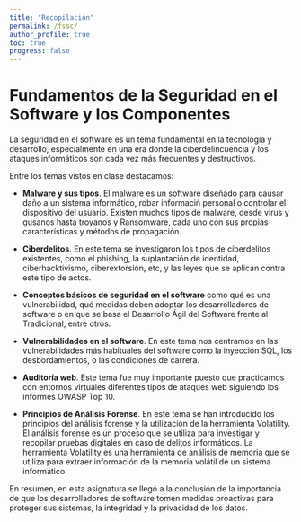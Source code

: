 ```yaml
---
title: "Recopilación"
permalink: /fssc/
author_profile: true
toc: true
progress: false
---
```


# Fundamentos de la Seguridad en el Software y los Componentes

La seguridad en el software es un tema fundamental en la tecnología y desarrollo, especialmente en una era donde la ciberdelincuencia y los ataques informáticos son cada vez más frecuentes y destructivos.

Entre los temas vistos en clase destacamos:

* **Malware y sus tipos**. El malware es un software diseñado para causar daño a un sistema informático, robar informaciń personal o controlar el dispositivo del usuario. Existen muchos tipos de malware, desde virus y gusanos hasta troyanos y Ransomware, cada uno con sus propias características y métodos de propagación.

* **Ciberdelitos**. En este tema se investigaron los tipos de ciberdelitos existentes, como el phishing, la suplantación de identidad, ciberhacktivismo, ciberextorsión, etc, y las leyes que se aplican contra este tipo de actos.

* **Conceptos básicos de seguridad en el software** como qué es una vulnerabilidad, qué medidas deben adoptar los desarrolladores de software o en que se basa el Desarrollo Ágil del Software frente al Tradicional, entre otros.

* **Vulnerabilidades en el software**. En este tema nos centramos en las vulnerabilidades más habituales del software como la inyección SQL, los desbordamientos, o las condiciones de carrera.

* **Auditoría web**. Este tema fue muy importante puesto que practicamos con entornos virtuales diferentes tipos de ataques web siguiendo los informes OWASP Top 10.

* **Principios de Análisis Forense**. En este tema se han introducido los principios del análisis forense y la utilización de la herramienta Volatility. El análisis forense es un proceso que se utiliza para investigar y recopilar pruebas digitales en caso de delitos informáticos. La herramienta Volatility es una herramienta de análisis de memoria que se utiliza para extraer información de la memoria volátil de un sistema informático.

En resumen, en esta asignatura se llegó a la conclusión de la importancia de que los desarrolladores de software tomen medidas proactivas para proteger sus sistemas, la integridad y la privacidad de los datos.